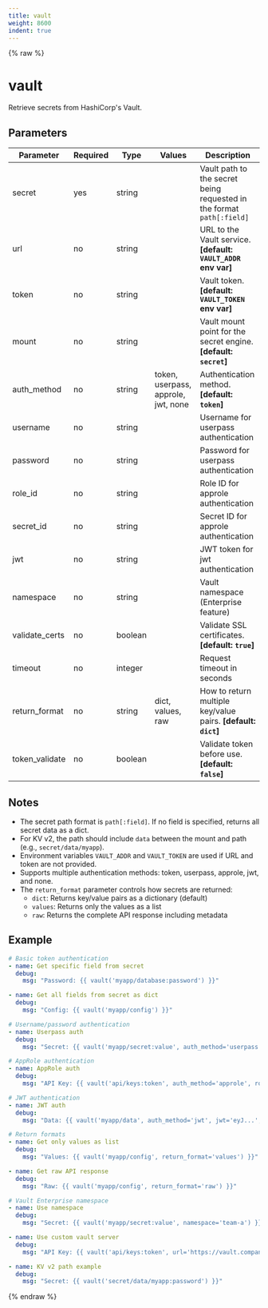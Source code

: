 ```yaml
---
title: vault
weight: 8600
indent: true
---
```


{% raw %}
# vault

Retrieve secrets from HashiCorp's Vault.

## Parameters

| Parameter      | Required | Type    | Values                              | Description                                                                         |
| -------------- | -------- | ------- | ----------------------------------- | ----------------------------------------------------------------------------------- |
| secret         | yes      | string  |                                     | Vault path to the secret being requested in the format `path[:field]`             |
| url            | no       | string  |                                     | URL to the Vault service. **[default: `VAULT_ADDR` env var]**                     |
| token          | no       | string  |                                     | Vault token. **[default: `VAULT_TOKEN` env var]**                                 |
| mount          | no       | string  |                                     | Vault mount point for the secret engine. **[default: `secret`]**                  |
| auth_method    | no       | string  | token, userpass, approle, jwt, none | Authentication method. **[default: `token`]**                                      |
| username       | no       | string  |                                     | Username for userpass authentication                                               |
| password       | no       | string  |                                     | Password for userpass authentication                                               |
| role_id        | no       | string  |                                     | Role ID for approle authentication                                                 |
| secret_id      | no       | string  |                                     | Secret ID for approle authentication                                               |
| jwt            | no       | string  |                                     | JWT token for jwt authentication                                                   |
| namespace      | no       | string  |                                     | Vault namespace (Enterprise feature)                                               |
| validate_certs | no       | boolean |                                     | Validate SSL certificates. **[default: `true`]**                                  |
| timeout        | no       | integer |                                     | Request timeout in seconds                                                         |
| return_format  | no       | string  | dict, values, raw                   | How to return multiple key/value pairs. **[default: `dict`]**                     |
| token_validate | no       | boolean |                                     | Validate token before use. **[default: `false`]**                                 |

## Notes

- The secret path format is `path[:field]`. If no field is specified, returns all secret data as a dict.
- For KV v2, the path should include `data` between the mount and path (e.g., `secret/data/myapp`).
- Environment variables `VAULT_ADDR` and `VAULT_TOKEN` are used if URL and token are not provided.
- Supports multiple authentication methods: token, userpass, approle, jwt, and none.
- The `return_format` parameter controls how secrets are returned:
  - `dict`: Returns key/value pairs as a dictionary (default)
  - `values`: Returns only the values as a list
  - `raw`: Returns the complete API response including metadata


## Example

```yaml
# Basic token authentication
- name: Get specific field from secret
  debug:
    msg: "Password: {{ vault('myapp/database:password') }}"

- name: Get all fields from secret as dict
  debug:
    msg: "Config: {{ vault('myapp/config') }}"

# Username/password authentication
- name: Userpass auth
  debug:
    msg: "Secret: {{ vault('myapp/secret:value', auth_method='userpass', username='myuser', password='mypass') }}"

# AppRole authentication
- name: AppRole auth
  debug:
    msg: "API Key: {{ vault('api/keys:token', auth_method='approle', role_id='role123', secret_id='secret456') }}"

# JWT authentication
- name: JWT auth
  debug:
    msg: "Data: {{ vault('myapp/data', auth_method='jwt', jwt='eyJ...', role_id='myrole') }}"

# Return formats
- name: Get only values as list
  debug:
    msg: "Values: {{ vault('myapp/config', return_format='values') }}"

- name: Get raw API response
  debug:
    msg: "Raw: {{ vault('myapp/config', return_format='raw') }}"

# Vault Enterprise namespace
- name: Use namespace
  debug:
    msg: "Secret: {{ vault('myapp/secret:value', namespace='team-a') }}"

- name: Use custom vault server
  debug:
    msg: "API Key: {{ vault('api/keys:token', url='https://vault.company.com', token='hvs.xxx') }}"

- name: KV v2 path example
  debug:
    msg: "Secret: {{ vault('secret/data/myapp:password') }}"
```

{% endraw %}